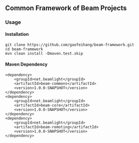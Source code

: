 ## Common Framework of Beam Projects

### Usage

#### Installation

    git clone https://github.com/gaofeihang/beam-framework.git
    cd beam-framework
    mvn clean install -Dmaven.test.skip

#### Maven Dependency

    <dependency>
        <groupId>net.beamlight</groupId>
        <artifactId>beam-commons</artifactId>
        <version>1.0.0-SNAPSHOT</version>
    </dependency>
    <dependency>
        <groupId>net.beamlight</groupId>
        <artifactId>beam-core</artifactId>
        <version>1.0.0-SNAPSHOT</version>
    </dependency>
    <dependency>
        <groupId>net.beamlight</groupId>
        <artifactId>beam-remoting</artifactId>
        <version>1.0.0-SNAPSHOT</version>
    </dependency>
